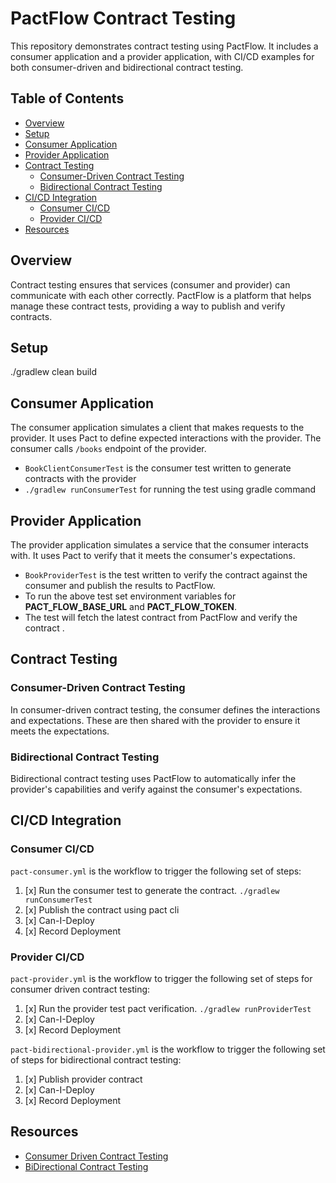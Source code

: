 # PactFlow Contract Testing

This repository demonstrates contract testing using PactFlow. It includes a consumer application and a provider application, with CI/CD examples for both consumer-driven and bidirectional contract testing.

## Table of Contents

- [Overview](#overview)
- [Setup](#setup)
- [Consumer Application](#consumer-application)
- [Provider Application](#provider-application)
- [Contract Testing](#contract-testing)
    - [Consumer-Driven Contract Testing](#consumer-driven-contract-testing)
    - [Bidirectional Contract Testing](#bidirectional-contract-testing)
- [CI/CD Integration](#cicd-integration)
    - [Consumer CI/CD](#consumer-cicd)
    - [Provider CI/CD](#provider-cicd)
- [Resources](#resources)

## Overview

Contract testing ensures that services (consumer and provider) can communicate with each other correctly. PactFlow is a platform that helps manage these contract tests, providing a way to publish and verify contracts.

## Setup

./gradlew clean build

## Consumer Application

The consumer application simulates a client that makes requests to the provider. It uses Pact to define expected interactions with the provider.
The consumer calls ```/books``` endpoint of the provider.

 - ```BookClientConsumerTest``` is the consumer test  written to generate contracts with the provider
 - ```./gradlew runConsumerTest``` for running the test using gradle command

## Provider Application

The provider application simulates a service that the consumer interacts with. It uses Pact to verify that it meets the consumer's expectations.

- ```BookProviderTest``` is the test written to verify the contract against the consumer and publish the results to PactFlow.
- To run the above test set environment variables for **PACT_FLOW_BASE_URL** and **PACT_FLOW_TOKEN**.
- The test will fetch the latest contract from PactFlow and verify the contract .

## Contract Testing

### Consumer-Driven Contract Testing

In consumer-driven contract testing, the consumer defines the interactions and expectations. These are then shared with the provider to ensure it meets the expectations.

### Bidirectional Contract Testing

Bidirectional contract testing uses PactFlow to automatically infer the provider's capabilities and verify against the consumer's expectations.

## CI/CD Integration

### Consumer CI/CD 

`pact-consumer.yml` is the workflow to trigger the following set of steps:

1. [x] Run the consumer test to generate the contract. `./gradlew runConsumerTest`
2. [x] Publish the contract using pact cli
3. [x] Can-I-Deploy
4. [x] Record Deployment

### Provider CI/CD 

`pact-provider.yml` is the workflow to trigger the following set of steps for consumer driven contract testing:

1. [x] Run the provider test pact verification. `./gradlew runProviderTest`
2. [x] Can-I-Deploy
3. [x] Record Deployment

`pact-bidirectional-provider.yml` is the workflow to trigger the following set of steps for bidirectional contract testing:

1. [x] Publish provider contract
2. [x] Can-I-Deploy
3. [x] Record Deployment

## Resources

 - [Consumer Driven Contract Testing ](https://pactflow.io/what-is-consumer-driven-contract-testing/)
 - [BiDirectional Contract Testing ](https://pactflow.io/bi-directional-contract-testing/)